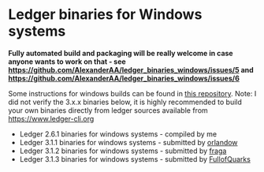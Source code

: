 Ledger binaries for Windows systems
===================================

**Fully automated build and packaging will be really welcome in case anyone wants to work on that - see https://github.com/AlexanderAA/ledger_binaries_windows/issues/5 and https://github.com/AlexanderAA/ledger_binaries_windows/issues/6**

Some instructions for windows builds can be found in [this repository](https://github.com/maxwell-k/ledger-windows-build).
Note: I did not verify the 3.x.x binaries below, it is highly recommended to build your own binaries directly from ledger sources available from https://www.ledger-cli.org

- Ledger 2.6.1 binaries for windows systems - compiled by me
- Ledger 3.1.1 binaries for windows systems - submitted by [orlandow](https://github.com/orlandow)
- Ledger 3.1.2 binaries for windows systems - submitted by [fraga](https://github.com/fraga)
- Ledger 3.1.3 binaries for windows systems - submitted by [FullofQuarks](https://github.com/FullofQuarks)

